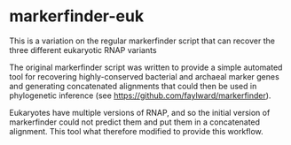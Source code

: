 # markerfinder-euk
This is a variation on the regular markerfinder script that can recover the three different eukaryotic RNAP variants

The original markerfinder script was written to provide a simple automated tool for recovering highly-conserved bacterial and archaeal marker genes and generating concatenated alignments that could then be used in phylogenetic inference (see https://github.com/faylward/markerfinder). 

Eukaryotes have multiple versions of RNAP, and so the initial version of markerfinder could not predict them and put them in a concatenated alignment. This tool what therefore modified to provide this workflow. 

